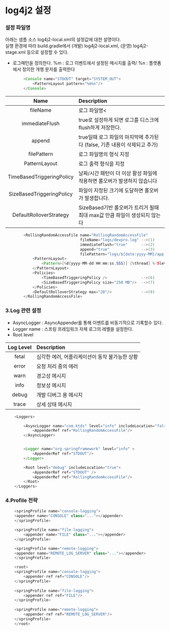 # log4j2 설정 #

### 설정 파일명
아래는 샘플 소스 log4j2-local.xml의 설정값에 대한 설명이다.<br/>
실행 환경에 따라 build.gradle에서 (개발) log4j2-local.xml, (운영) log4j2-stage.xml 등으로  설정할 수 있다. 

* 로그패턴을 정의한다.
%m : 로그 이벤트에서 설정된 메시지를 출력/
%n : 플랫폼에서 정의한 개행 문자를 출력한다
```java
        <Console name="STDOUT" target="SYSTEM_OUT">
            <PatternLayout pattern="%m%n"/>
        </Console>
```

| Name     | Description | 
| :-------: | :---- |
| fileName | 로그 파일명< | 
| immediateFlush | true로 설정하게 되면 로그를 디스크에 flush하게 저장한다. |  
| append  | true일때 로그 파일의 마지막에 추가된다 (false, 기존 내용이 삭제되고 추가)|  
| filePattern  |  로그 파일명의 형식 지정 |  
| PatternLayout  | 로그 출력 형식을 지정|   
| TimeBasedTriggeringPolicy  | 날짜/시간 패턴이 더 이상 활성 파일에 적용하면 롤오버가 발생하지 않습니다|  
| SizeBasedTriggeringPolicy  | 파일이 지정된 크기에 도달하면 롤오버가 발생합니다.  | 
| DefaultRolloverStrategy  | SizeBased기반 롤오버가 트리거 될때 최대 max값 만큼 파일이 생성되지 않는다 | 


```java
        <RollingRandomAccessFile name="RollingRandomAccessFile"
                                 fileName="logs/devpro.log" -->(1)
                                 immediateFlush="true"      -->(2)
                                 append="true"              -->(3)
                                 filePattern="logs/${date:yyyy-MM}/app-%d{MM-dd-yyyy}-%i.log.gz">       -->(4)
            <PatternLayout> 
                <Pattern>[%d{yyyy-MM-dd HH:mm:ss.SSS}] [%thread] %-5level %logger{36}| %msg%n</Pattern> -->(5)
            </PatternLayout>
            <Policies>
                <TimeBasedTriggeringPolicy />               -->(6)
                <SizeBasedTriggeringPolicy size="250 MB"/>  -->(7)
            </Policies>
            <DefaultRolloverStrategy max="20"/>             -->(8) 
        </RollingRandomAccessFile>
```
### 3.Log 관련 설정
* AsyncLogger : AsyncAppender를 통해 이벤트를 비동기적으로 기록할수 있다.
* Logger name : 스프링 프레임워크 자체 로그의 레벨을 설정한다.
* Root level  

| Log Level     | Description | 
| :-------: | :---- |
| fetal | 심각한 에러, 어플리케이션이 동작 불가능한 상황 | 
| error | 요청 처리 중의 에러   |  
| warn  | 경고성 메시지  |  
| info  |  정보성 메시지   |  
| debug  | 개발 디버그 용 메시지   |   
| trace  | 상세 상태 메시지   |  
```java
    <Loggers>

        <AsyncLogger name="com.ktds" level="info" includeLocation="false">
            <AppenderRef ref="RollingRandomAccessFile"/>
        </AsyncLogger>


        <Logger name="org.springframework" level="info" >
            <AppenderRef ref="STDOUT"/>
        </Logger>

        <Root level="debug" includeLocation="true">
            <AppenderRef ref="STDOUT" />
            <AppenderRef ref="RollingRandomAccessFile"/>
        </Root>
    </Loggers>
```

### 4.Profile 전략


```java
    <springProfile name="console-logging">
    <appender name="CONSOLE" class="..."></appender>
    </springProfile>

    <springProfile name="file-logging">
        <appender name="FILE" class="..."></appender>
    </springProfile>

    <springProfile name="remote-logging">
    <appender name="REMOTE_LOG_SERVER" class="..."></appender>
    </springProfile>

    <root>
    <springProfile name="console-logging">
        <appender-ref ref="CONSOLE"/>
    </springProfile>
    
    <springProfile name="file-logging">
        <appender-ref ref="FILE"/>
    </springProfile>
    
    <springProfile name="remote-logging">
        <appender-ref ref="REMOTE_LOG_SERVER"/>
    </springProfile>
    </root>
```